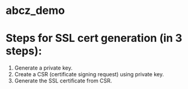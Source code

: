 # abcz_demo
# Steps for SSL cert generation (in 3 steps):
1. Generate a private key. 
2. Create a CSR (certificate signing request) using private key. 
3. Generate the SSL certificate from CSR.